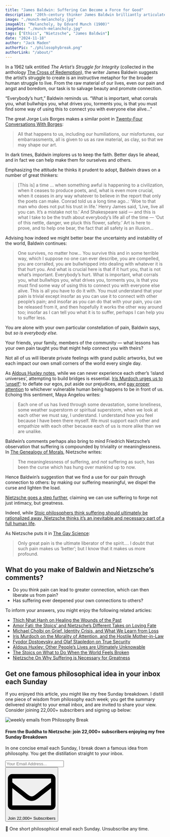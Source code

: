 ```yaml
---
title: "James Baldwin: Suffering Can Become a Force for Good"
description: '20th-century thinker James Baldwin brilliantly articulates how we can ease our personal and shared suffering by harnessing our pain as a force for good.'
image: "./munch-melancholy.jpg"
imageAlt: "Melancholy, by Edvard Munch (1900)"
imageSeo: "./munch-melancholy.jpg"
tags: ["Ethics", "Nietzsche", "James Baldwin"]
date: "2024-11-18"
author: "Jack Maden"
authorPic: "./philosophybreak.png"
authorLink: "/about/"
---
```


<span class="big-letter">I</span>n a 1962 talk entitled _The Artist’s Struggle for Integrity_ (collected in the anthology <a target="_blank" rel="noopener noreferrer sponsored" href="https://amzn.to/4fvTfQW">The Cross of Redemption</a>), the writer James Baldwin suggests the artist’s struggle to create is an instructive metaphor for the broader human struggle to live. From the raw material of our lives, even our pain and angst and boredom, our task is to salvage beauty and promote connection.

“Everybody’s hurt,” Baldwin reminds us. “What is important, what corrals you, what bullwhips you, what drives you, torments you, is that you must find some way of using this to connect you with everyone else alive…”

The great Jorge Luis Borges makes a similar point in <a target="_blank" rel="noopener noreferrer sponsored" href="https://amzn.to/48TztMN">Twenty-Four Conversations With Borges</a>: 

>All that happens to us, including our humiliations, our misfortunes, our embarrassments, all is given to us as raw material, as clay, so that we may shape our art.

In dark times, Baldwin implores us to keep the faith. Better days lie ahead, and in fact we can help make them for ourselves and others.

Emphasizing the attitude he thinks it prudent to adopt, Baldwin draws on a number of great thinkers:

>[This is] a time … when something awful is happening to a civilization, when it ceases to produce poets, and, what is even more crucial, when it ceases in any way whatever to believe in the report that only the poets can make. Conrad told us a long time ago..: ‘Woe to that man who does not put his trust in life.’ Henry James said, ‘Live, live all you can. It’s a mistake not to.’ And Shakespeare said — and this is what I take to be the truth about everybody’s life all of the time — ‘Out of this nettle, danger, we pluck this flower, safety.’ Art is here to prove, and to help one bear, the fact that all safety is an illusion…

Advising how indeed we might better bear the uncertainty and instability of the world, Baldwin continues:

>One survives, no matter how… You survive this and in some terrible way, which I suppose no one can ever describe, you are compelled, you are corralled, you are bullwhipped into dealing with whatever it is that hurt you. And what is crucial here is that if it hurt you, that is not what’s important. Everybody’s hurt. What is important, what corrals you, what bullwhips you, what drives you, torments you, is that you must find some way of using this to connect you with everyone else alive. This is all you have to do it with. You must understand that your pain is trivial except insofar as you can use it to connect with other people’s pain; and insofar as you can do that with your pain, you can be released from it, and then hopefully it works the other way around too; insofar as I can tell you what it is to suffer, perhaps I can help you to suffer less.

You are alone with your own particular constellation of pain, Baldwin says, but _so is everybody else._

Your friends, your family, members of the community — what lessons has your own pain taught you that might help connect you with theirs? 

Not all of us will liberate private feelings with grand public artworks, but we each impact our own small corners of the world every single day.

As [Aldous Huxley notes](/articles/aldous-huxley-other-peoples-lives-are-ultimately-unknowable/), while we can never experience each other’s ‘island universes’, attempting to build bridges is essential. [Iris Murdoch urges us to ‘unself’](/articles/iris-murdoch-unselfing-is-crucial-for-living-a-good-life/): to deflate our egos, put aside our prejudices, and [pay proper attention](/articles/iris-murdoch-on-the-morality-of-attention-and-the-hostile-mother-in-law/) to whichever vulnerable human being happens to be in front of us. Echoing this sentiment, Maya Angelou writes:

>Each one of us has lived through some devastation, some loneliness, some weather superstorm or spiritual superstorm, when we look at each other we must say, I understand. I understand how you feel because I have been there myself. We must support each other and empathize with each other because each of us is more alike than we are unalike.

Baldwin’s comments perhaps also bring to mind Friedrich Nietzsche’s observation that suffering is compounded by triviality or meaninglessness. In <a target="_blank" rel="noopener noreferrer sponsored" href="https://amzn.to/4fwuTGL">The Genealogy of Morals</a>, Nietzsche writes: 

>The meaninglessness of suffering, and _not_ suffering as such, has been the curse which has hung over mankind up to now.

Hence Baldwin’s suggestion that we find a use for our pain through connection to others: by making our suffering meaningful, we dispel the curse and lighten the load.

[Nietzsche goes a step further](/articles/nietzsche-on-why-suffering-is-necessary-for-greatness/), claiming we can use suffering to forge not just intimacy, but greatness.

Indeed, while [Stoic philosophers think suffering should ultimately be rationalized away, Nietzsche thinks it’s an inevitable and necessary part of a full human life](/articles/amor-fati-the-stoics-and-nietzsche-different-takes-on-loving-fate/).

As Nietzsche puts it in <a target="_blank" rel="noopener noreferrer sponsored" href="https://amzn.to/40RUSEq">The Gay Science</a>:

>Only great pain is the ultimate liberator of the spirit…. I doubt that such pain makes us ‘better’; but I know that it makes us more profound.

## What do you make of Baldwin and Nietzsche’s comments?

- Do you think pain can lead to greater connection, which can then liberate us from pain?
- Has suffering ever deepened your own connections to others?

To inform your answers, you might enjoy the following related articles:

- [Thich Nhat Hanh on Healing the Wounds of the Past](/articles/thich-nhat-hanh-on-healing-the-wounds-of-the-past/)
- [Amor Fati: the Stoics’ and Nietzsche’s Different Takes on Loving Fate](/articles/amor-fati-the-stoics-and-nietzsche-different-takes-on-loving-fate/)
- [Michael Cholbi on Grief, Identity Crisis, and What We Learn from Loss](/articles/michael-cholbi-on-grief-identity-crisis-and-what-we-learn-from-loss/)
- [Iris Murdoch on the Morality of Attention, and the Hostile Mother-in-Law](/articles/iris-murdoch-on-the-morality-of-attention-and-the-hostile-mother-in-law/)
- [Fyodor Dostoevsky and Olaf Stapledon on True Security](/articles/fyodor-dostoevsky-and-olaf-stapledon-on-true-security/)
- [Aldous Huxley: Other People’s Lives are Ultimately Unknowable](/articles/aldous-huxley-other-peoples-lives-are-ultimately-unknowable/)
- [The Stoics on What to Do When the World Feels Broken](/articles/the-stoics-on-what-to-do-when-the-world-feels-broken/)
- [Nietzsche On Why Suffering is Necessary for Greatness](/articles/nietzsche-on-why-suffering-is-necessary-for-greatness/)

## Get one famous philosophical idea in your inbox each Sunday

<span class="big-letter">I</span>f you enjoyed this article, you might like my free Sunday breakdown. I distill one piece of wisdom from philosophy each week; you get the summary delivered straight to your email inbox, and are invited to share your view. Consider joining 22,000+ subscribers and signing up below:

<!--big subscribe-->
<div class="course-promo darkradial-background subscribe text-center">
    <img src="/static/6313d50bc32799a6c869239128784c7b/e7f7a/weekly-break.webp" alt="weekly emails from Philosophy Break">
    <h4>From the Buddha to Nietzsche: join 22,000+ subscribers enjoying my free Sunday Breakdown</h4>
    <p class="small-grey-font no-mar-bottom">In one concise email each Sunday, I break down a famous idea from philosophy. You get the distillation straight to your inbox.</p>
    <div class="small-pad-top">
        <form action="https://app.convertkit.com/forms/5812400/subscriptions" method="post" data-sv-form="5812400" data-uid="be0e52d3c0" data-format="inline" data-version="6" data-options="{&quot;settings&quot;:{&quot;after_subscribe&quot;:{&quot;action&quot;:&quot;message&quot;,&quot;success_message&quot;:&quot;Thank you, philosopher! Your welcome email will land in your inbox shortly.&quot;,&quot;redirect_url&quot;:&quot;/thank-you/&quot;},&quot;analytics&quot;:{&quot;google&quot;:null,&quot;fathom&quot;:null,&quot;facebook&quot;:null,&quot;segment&quot;:null,&quot;pinterest&quot;:null,&quot;sparkloop&quot;:null,&quot;googletagmanager&quot;:null},&quot;modal&quot;:{&quot;trigger&quot;:&quot;timer&quot;,&quot;scroll_percentage&quot;:null,&quot;timer&quot;:5,&quot;devices&quot;:&quot;all&quot;,&quot;show_once_every&quot;:15},&quot;powered_by&quot;:{&quot;show&quot;:false,&quot;url&quot;:&quot;https://convertkit.com/features/forms?utm_campaign=poweredby&amp;utm_content=form&amp;utm_medium=referral&amp;utm_source=dynamic&quot;},&quot;recaptcha&quot;:{&quot;enabled&quot;:false},&quot;return_visitor&quot;:{&quot;action&quot;:&quot;show&quot;,&quot;custom_content&quot;:&quot;&quot;},&quot;slide_in&quot;:{&quot;display_in&quot;:&quot;bottom_right&quot;,&quot;trigger&quot;:&quot;timer&quot;,&quot;scroll_percentage&quot;:null,&quot;timer&quot;:5,&quot;devices&quot;:&quot;all&quot;,&quot;show_once_every&quot;:15},&quot;sticky_bar&quot;:{&quot;display_in&quot;:&quot;top&quot;,&quot;trigger&quot;:&quot;timer&quot;,&quot;scroll_percentage&quot;:null,&quot;timer&quot;:5,&quot;devices&quot;:&quot;all&quot;,&quot;show_once_every&quot;:15}},&quot;version&quot;:&quot;6&quot;}" min-width="400 500 600 700 800">
        <div data-style="clean"><ul data-element="errors" data-group="alert"></ul><div data-element="fields" data-stacked="false">
            <div>
                <input name="email_address" aria-label="Your Email Address..." placeholder="Your Email Address..." required type="email" />
            </div>
            <button class="button primary" type="submit" data-element="submit"><div><div></div><div></div><div></div></div><span><svg xmlns="http://www.w3.org/2000/svg" viewBox="0 0 512 512"><path d="M464 64H48C21.49 64 0 85.49 0 112v288c0 26.51 21.49 48 48 48h416c26.51 0 48-21.49 48-48V112c0-26.51-21.49-48-48-48zm0 48v40.805c-22.422 18.259-58.168 46.651-134.587 106.49-16.841 13.247-50.201 45.072-73.413 44.701-23.208.375-56.579-31.459-73.413-44.701C106.18 199.465 70.425 171.067 48 152.805V112h416zM48 400V214.398c22.914 18.251 55.409 43.862 104.938 82.646 21.857 17.205 60.134 55.186 103.062 54.955 42.717.231 80.509-37.199 103.053-54.947 49.528-38.783 82.032-64.401 104.947-82.653V400H48z"/></svg>Join 22,000+ Subscribers</span></button>
            </div>
            </div>
        </form>
        <p class="tiny-mar-top no-mar-bottom review-font">💭 One short philosophical email each Sunday. Unsubscribe any time.</p>
    </div>
</div>
</div>